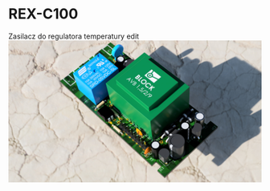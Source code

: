 # REX-C100
Zasilacz do regulatora temperatury edit
![Image description](https://github.com/Kamilkim/REX-C100/blob/master/Power_Supply.jpg)
